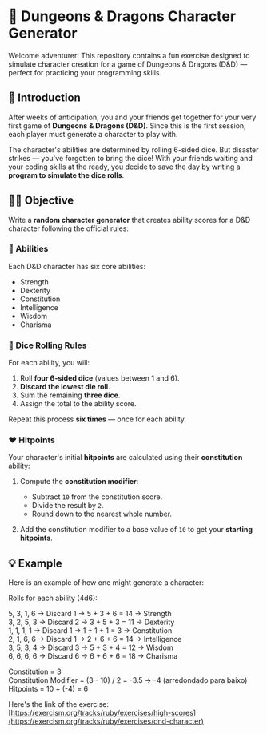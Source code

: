 # 🐉 Dungeons & Dragons Character Generator

Welcome adventurer! This repository contains a fun exercise designed to simulate character creation for a game of Dungeons & Dragons (D&D) — perfect for practicing your programming skills.

## 🎲 Introduction

After weeks of anticipation, you and your friends get together for your very first game of **Dungeons & Dragons (D&D)**. Since this is the first session, each player must generate a character to play with.

The character's abilities are determined by rolling 6-sided dice. But disaster strikes — you've forgotten to bring the dice! With your friends waiting and your coding skills at the ready, you decide to save the day by writing a **program to simulate the dice rolls**.

## 🧙‍♂️ Objective

Write a **random character generator** that creates ability scores for a D&D character following the official rules:

### 🧠 Abilities

Each D&D character has six core abilities:

- Strength
- Dexterity
- Constitution
- Intelligence
- Wisdom
- Charisma

### 🎲 Dice Rolling Rules

For each ability, you will:
1. Roll **four 6-sided dice** (values between 1 and 6).
2. **Discard the lowest die roll**.
3. Sum the remaining **three dice**.
4. Assign the total to the ability score.

Repeat this process **six times** — once for each ability.

### ❤️ Hitpoints

Your character's initial **hitpoints** are calculated using their **constitution** ability:

1. Compute the **constitution modifier**:
   - Subtract `10` from the constitution score.
   - Divide the result by `2`.
   - Round down to the nearest whole number.

2. Add the constitution modifier to a base value of `10` to get your **starting hitpoints**.

## 💡 Example

Here is an example of how one might generate a character:                     
                      
Rolls for each ability (4d6):                
                    
5, 3, 1, 6 → Discard 1 → 5 + 3 + 6 = 14 → Strength           
3, 2, 5, 3 → Discard 2 → 3 + 5 + 3 = 11 → Dexterity                  
1, 1, 1, 1 → Discard 1 → 1 + 1 + 1 = 3 → Constitution               
2, 1, 6, 6 → Discard 1 → 2 + 6 + 6 = 14 → Intelligence              
3, 5, 3, 4 → Discard 3 → 5 + 3 + 4 = 12 → Wisdom               
6, 6, 6, 6 → Discard 6 → 6 + 6 + 6 = 18 → Charisma                        
                       
Constitution = 3                              
Constitution Modifier = (3 - 10) / 2 = -3.5 → -4 (arredondado para baixo)                      
Hitpoints = 10 + (-4) = 6                 

Here's the link of the exercise: [https://exercism.org/tracks/ruby/exercises/high-scores](https://exercism.org/tracks/ruby/exercises/dnd-character)
